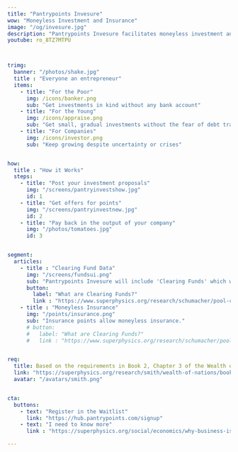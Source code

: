 ```yaml
---
title: "Pantrypoints Invesure"
wow: "Moneyless Investment and Insurance"
image: "/og/invesure.jpg"
description: "Pantrypoints Invesure facilitates moneyless investment and insurance within the Pantrypoints system through Investment and Insurance Points"
youtube: ro_8TZ7MTPU



trimg:
  banner: "/photos/shake.jpg"
  title : "Everyone an entrepreneur"
  items:
    - title: "For the Poor"
      img: /icons/banker.png
      sub: "Get investments in kind without any bank account"
    - title: "For the Young"
      img: /icons/appraise.png    
      sub: "Get small, gradual investments without the fear of debt traps"
    - title: "For Companies"
      img: /icons/investor.png
      sub: "Keep growing despite uncertainty or crises"


how:
  title : "How it Works"
  steps:
    - title: "Post your investment proposals"
      img: "/screens/pantryinvestshow.jpg"
      id: 1
    - title: "Get offers for points"
      img: "/screens/pantryinvestnew.jpg"
      id: 2    
    - title: "Pay back in the output of your company"
      img: "/photos/tomatoes.jpg"
      id: 3


segment:
  articles:
    - title : "Clearing Fund Data"
      img: "/screens/fundsui.png"
      sub: "Pantrypoints Invesure will include 'Clearing Funds' which will provide trade financing for imports and exports." 
      button:
        label: "What are Clearing Funds?"
        link : "https://www.superphysics.org/research/schumacher/pool-clearing/part-3"
    - title : "Moneyless Insurance"
      img: "/points/insurance.png"
      sub: "Insurance points allow moneyless insurance." 
      # button:
      #   label: "What are Clearing Funds?"
      #   link : "https://www.superphysics.org/research/schumacher/pool-clearing/part-3"


req:
  title: Based on the requirements in Book 2, Chapter 3 of the Wealth of Nations
  link: "https://superphysics.org/research/smith/wealth-of-nations/book-2/chapter-3a"
  avatar: "/avatars/smith.png"


cta:
  buttons:
    - text: "Register in the Waitlist"
      link: "https://hub.pantrypoints.com/signup"
    - text: "I need to know more"
      link : "https://superphysics.org/social/economics/why-business-is-immoral"

---
```

